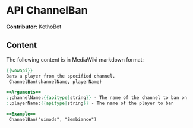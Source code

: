 # API ChannelBan

**Contributor:** KethoBot

## Content

The following content is in MediaWiki markdown format:

```mediawiki
{{wowapi}}
Bans a player from the specified channel.
 ChannelBan(channelName, playerName)

==Arguments==
:;channelName:{{apitype|string}} - The name of the channel to ban on
:;playerName:{{apitype|string}} - The name of the player to ban

==Example==
 ChannelBan("uimods", "Sembiance")
```